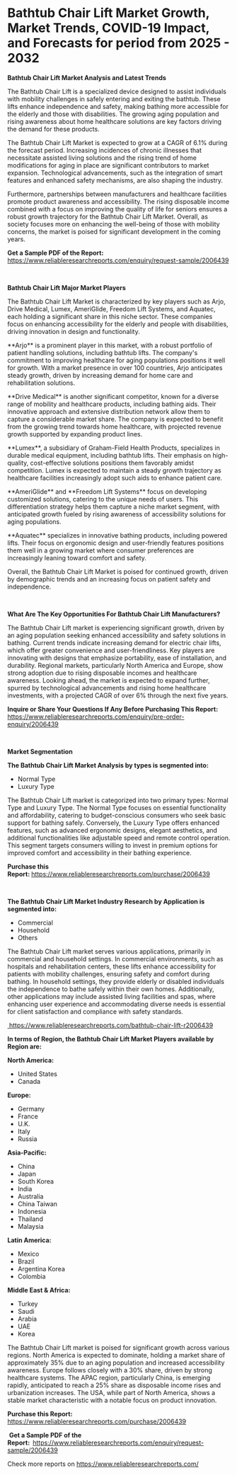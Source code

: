 <p><h1>Bathtub Chair Lift Market Growth, Market Trends, COVID-19 Impact, and Forecasts for period from 2025 - 2032</h1></p><p><strong>Bathtub Chair Lift Market Analysis and Latest Trends</strong></p>
<p><p>The Bathtub Chair Lift is a specialized device designed to assist individuals with mobility challenges in safely entering and exiting the bathtub. These lifts enhance independence and safety, making bathing more accessible for the elderly and those with disabilities. The growing aging population and rising awareness about home healthcare solutions are key factors driving the demand for these products.</p><p>The Bathtub Chair Lift Market is expected to grow at a CAGR of 6.1% during the forecast period. Increasing incidences of chronic illnesses that necessitate assisted living solutions and the rising trend of home modifications for aging in place are significant contributors to market expansion. Technological advancements, such as the integration of smart features and enhanced safety mechanisms, are also shaping the industry. </p><p>Furthermore, partnerships between manufacturers and healthcare facilities promote product awareness and accessibility. The rising disposable income combined with a focus on improving the quality of life for seniors ensures a robust growth trajectory for the Bathtub Chair Lift Market. Overall, as society focuses more on enhancing the well-being of those with mobility concerns, the market is poised for significant development in the coming years.</p></p>
<p><strong>Get a Sample PDF of the Report:&nbsp;</strong> <a href="https://www.reliableresearchreports.com/enquiry/request-sample/2006439?utm_campaign=3110&utm_medium=2&utm_source=Github&utm_content=ia&utm_term=05042025&utm_id=bathtub-chair-lift">https://www.reliableresearchreports.com/enquiry/request-sample/2006439</a></p>
<p>&nbsp;</p>
<p><strong>Bathtub Chair Lift Major Market Players</strong></p>
<p><p>The Bathtub Chair Lift Market is characterized by key players such as Arjo, Drive Medical, Lumex, AmeriGlide, Freedom Lift Systems, and Aquatec, each holding a significant share in this niche sector. These companies focus on enhancing accessibility for the elderly and people with disabilities, driving innovation in design and functionality.</p><p>**Arjo** is a prominent player in this market, with a robust portfolio of patient handling solutions, including bathtub lifts. The company's commitment to improving healthcare for aging populations positions it well for growth. With a market presence in over 100 countries, Arjo anticipates steady growth, driven by increasing demand for home care and rehabilitation solutions.</p><p>**Drive Medical** is another significant competitor, known for a diverse range of mobility and healthcare products, including bathing aids. Their innovative approach and extensive distribution network allow them to capture a considerable market share. The company is expected to benefit from the growing trend towards home healthcare, with projected revenue growth supported by expanding product lines.</p><p>**Lumex**, a subsidiary of Graham-Field Health Products, specializes in durable medical equipment, including bathtub lifts. Their emphasis on high-quality, cost-effective solutions positions them favorably amidst competition. Lumex is expected to maintain a steady growth trajectory as healthcare facilities increasingly adopt such aids to enhance patient care.</p><p>**AmeriGlide** and **Freedom Lift Systems** focus on developing customized solutions, catering to the unique needs of users. This differentiation strategy helps them capture a niche market segment, with anticipated growth fueled by rising awareness of accessibility solutions for aging populations.</p><p>**Aquatec** specializes in innovative bathing products, including powered lifts. Their focus on ergonomic design and user-friendly features positions them well in a growing market where consumer preferences are increasingly leaning toward comfort and safety.</p><p>Overall, the Bathtub Chair Lift Market is poised for continued growth, driven by demographic trends and an increasing focus on patient safety and independence.</p></p>
<p>&nbsp;</p>
<p><strong>What Are The Key Opportunities For Bathtub Chair Lift Manufacturers?</strong></p>
<p><p>The Bathtub Chair Lift market is experiencing significant growth, driven by an aging population seeking enhanced accessibility and safety solutions in bathing. Current trends indicate increasing demand for electric chair lifts, which offer greater convenience and user-friendliness. Key players are innovating with designs that emphasize portability, ease of installation, and durability. Regional markets, particularly North America and Europe, show strong adoption due to rising disposable incomes and healthcare awareness. Looking ahead, the market is expected to expand further, spurred by technological advancements and rising home healthcare investments, with a projected CAGR of over 6% through the next five years.</p></p>
<p><strong>Inquire or Share Your Questions If Any Before Purchasing This Report:</strong> <a href="https://www.reliableresearchreports.com/enquiry/pre-order-enquiry/2006439?utm_campaign=3110&utm_medium=2&utm_source=Github&utm_content=ia&utm_term=05042025&utm_id=bathtub-chair-lift">https://www.reliableresearchreports.com/enquiry/pre-order-enquiry/2006439</a></p>
<p>&nbsp;</p>
<p><strong>Market Segmentation</strong></p>
<p><strong>The Bathtub Chair Lift Market Analysis by types is segmented into:</strong></p>
<p><ul><li>Normal Type</li><li>Luxury Type</li></ul></p>
<p><p>The Bathtub Chair Lift market is categorized into two primary types: Normal Type and Luxury Type. The Normal Type focuses on essential functionality and affordability, catering to budget-conscious consumers who seek basic support for bathing safely. Conversely, the Luxury Type offers enhanced features, such as advanced ergonomic designs, elegant aesthetics, and additional functionalities like adjustable speed and remote control operation. This segment targets consumers willing to invest in premium options for improved comfort and accessibility in their bathing experience.</p></p>
<p><strong>Purchase this Report:&nbsp;</strong><a href="https://www.reliableresearchreports.com/purchase/2006439?utm_campaign=3110&utm_medium=2&utm_source=Github&utm_content=ia&utm_term=05042025&utm_id=bathtub-chair-lift">https://www.reliableresearchreports.com/purchase/2006439</a></p>
<p>&nbsp;</p>
<p><strong>The Bathtub Chair Lift Market Industry Research by Application is segmented into:</strong></p>
<p><ul><li>Commercial</li><li>Household</li><li>Others</li></ul></p>
<p><p>The Bathtub Chair Lift market serves various applications, primarily in commercial and household settings. In commercial environments, such as hospitals and rehabilitation centers, these lifts enhance accessibility for patients with mobility challenges, ensuring safety and comfort during bathing. In household settings, they provide elderly or disabled individuals the independence to bathe safely within their own homes. Additionally, other applications may include assisted living facilities and spas, where enhancing user experience and accommodating diverse needs is essential for client satisfaction and compliance with safety standards.</p></p>
<p><a href="https://www.reliableresearchreports.com/bathtub-chair-lift-r2006439?utm_campaign=3110&utm_medium=2&utm_source=Github&utm_content=ia&utm_term=05042025&utm_id=bathtub-chair-lift">&nbsp;https://www.reliableresearchreports.com/bathtub-chair-lift-r2006439</a></p>
<p><strong>In terms of Region, the Bathtub Chair Lift Market Players available by Region are:</strong></p>
<p>
    <p> <strong> North America: </strong>
        <ul>
            <li>United States</li>
            <li>Canada</li>
        </ul>
        </p> 
    <p> <strong> Europe: </strong>
        <ul>
            <li>Germany</li>
            <li>France</li>
            <li>U.K.</li>
            <li>Italy</li>
            <li>Russia</li>
        </ul>
        </p> 
    <p> <strong> Asia-Pacific: </strong>
        <ul>
            <li>China</li>
            <li>Japan</li>
            <li>South Korea</li>
            <li>India</li>
            <li>Australia</li>
            <li>China Taiwan</li>
            <li>Indonesia</li>
            <li>Thailand</li>
            <li>Malaysia</li>
        </ul>
        </p> 
    <p> <strong> Latin America: </strong>
        <ul>
            <li>Mexico</li>
            <li>Brazil</li>
            <li>Argentina Korea</li>
            <li>Colombia</li>
        </ul>
        </p> 
    <p> <strong> Middle East & Africa: </strong>
        <ul>
            <li>Turkey</li>
            <li>Saudi</li>
            <li>Arabia</li>
            <li>UAE</li>
            <li>Korea</li>
        </ul>
    </p>
    </p>
<p><p>The Bathtub Chair Lift market is poised for significant growth across various regions. North America is expected to dominate, holding a market share of approximately 35% due to an aging population and increased accessibility awareness. Europe follows closely with a 30% share, driven by strong healthcare systems. The APAC region, particularly China, is emerging rapidly, anticipated to reach a 25% share as disposable income rises and urbanization increases. The USA, while part of North America, shows a stable market characteristic with a notable focus on product innovation.</p></p>
<p><strong>Purchase this Report: </strong><a href="https://www.reliableresearchreports.com/purchase/2006439?utm_campaign=3110&utm_medium=2&utm_source=Github&utm_content=ia&utm_term=05042025&utm_id=bathtub-chair-lift">https://www.reliableresearchreports.com/purchase/2006439</a></p>
<p>&nbsp;<strong>Get a Sample PDF of the Report:&nbsp;&nbsp;</strong><a href="https://www.reliableresearchreports.com/enquiry/request-sample/2006439?utm_campaign=3110&utm_medium=2&utm_source=Github&utm_content=ia&utm_term=05042025&utm_id=bathtub-chair-lift">https://www.reliableresearchreports.com/enquiry/request-sample/2006439</a></p>
<p><strong></strong></p>
<p>Check more reports on <a href="https://www.reliableresearchreports.com/?utm_campaign=3110&utm_medium=2&utm_source=Github&utm_content=ia&utm_term=05042025&utm_id=bathtub-chair-lift">https://www.reliableresearchreports.com/</a></p>